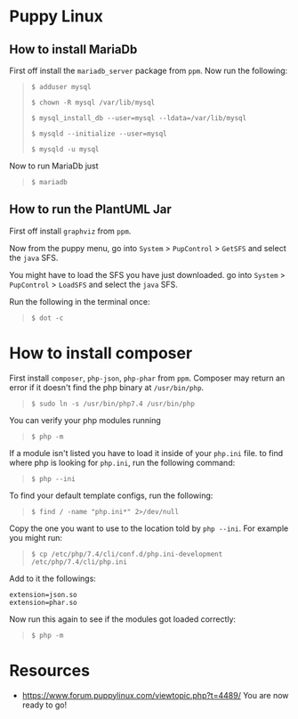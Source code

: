 # Puppy Linux

## How to install MariaDb
First off install the `mariadb_server` package from `ppm`.
Now run the following:
>```
> $ adduser mysql
>```
>```
> $ chown -R mysql /var/lib/mysql
>```
>```
> $ mysql_install_db --user=mysql --ldata=/var/lib/mysql
>```
>```
> $ mysqld --initialize --user=mysql
>```
>```
> $ mysqld -u mysql
>```

Now to run MariaDb just
>```
> $ mariadb
>```

## How to run the PlantUML Jar
First off install `graphviz` from `ppm`.

Now from the puppy menu, go into `System` > `PupControl` > `GetSFS`
and select the `java` SFS.

You might have to load the SFS you have just downloaded.
go into `System` > `PupControl` > `LoadSFS`
and select the `java` SFS.

Run the following in the terminal once:
>```
> $ dot -c
>```

# How to install composer
First install `composer`, `php-json`, `php-phar` from `ppm`.
Composer may return an error if it doesn't find the php binary at `/usr/bin/php`.
> ```
> $ sudo ln -s /usr/bin/php7.4 /usr/bin/php
> ```

You can verify your php modules running
> ```
> $ php -m
> ```

If a module isn't listed you have to load it inside of your `php.ini` file.
to find where php is looking for `php.ini`, run the following command:

> ```
> $ php --ini
> ```

To find your default template configs, run the following:
> ```
> $ find / -name "php.ini*" 2>/dev/null
> ```

Copy the one you want to use to the location told by `php --ini`.
For example you might run:
> ```
> $ cp /etc/php/7.4/cli/conf.d/php.ini-development /etc/php/7.4/cli/php.ini
> ```

Add to it the followings:
```
extension=json.so
extension=phar.so
```

Now run this again to see if the modules got loaded correctly:
> ```
> $ php -m
> ```

# Resources
- <https://www.forum.puppylinux.com/viewtopic.php?t=4489/>
You are now ready to go!
